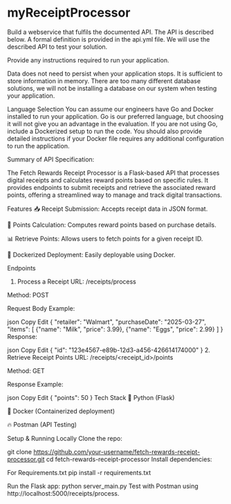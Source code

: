 # myReceiptProcessor

Build a webservice that fulfils the documented API. The API is described below. A formal definition is provided in the api.yml file. We will use the described API to test your solution.

Provide any instructions required to run your application.

Data does not need to persist when your application stops. It is sufficient to store information in memory. There are too many different database solutions, we will not be installing a database on our system when testing your application.

Language Selection
You can assume our engineers have Go and Docker installed to run your application. Go is our preferred language, but choosing it will not give you an advantage in the evaluation. If you are not using Go, include a Dockerized setup to run the code. You should also provide detailed instructions if your Docker file requires any additional configuration to run the application.

Summary of API Specification:

The Fetch Rewards Receipt Processor is a Flask-based API that processes digital receipts and calculates reward points based on specific rules. It provides endpoints to submit receipts and retrieve the associated reward points, offering a streamlined way to manage and track digital transactions.

Features
📥 Receipt Submission: Accepts receipt data in JSON format.

🎯 Points Calculation: Computes reward points based on purchase details.

📊 Retrieve Points: Allows users to fetch points for a given receipt ID.

🚀 Dockerized Deployment: Easily deployable using Docker.

Endpoints
1. Process a Receipt
URL: /receipts/process

Method: POST

Request Body Example:

json
Copy
Edit
{
  "retailer": "Walmart",
  "purchaseDate": "2025-03-27",
  "items": [
    {"name": "Milk", "price": 3.99},
    {"name": "Eggs", "price": 2.99}
  ]
}
Response:

json
Copy
Edit
{ "id": "123e4567-e89b-12d3-a456-426614174000" }
2. Retrieve Receipt Points
URL: /receipts/<receipt_id>/points

Method: GET

Response Example:

json
Copy
Edit
{ "points": 50 }
Tech Stack
🐍 Python (Flask)

🐳 Docker (Containerized deployment)

🔥 Postman (API Testing)

Setup & Running Locally
Clone the repo:

git clone https://github.com/your-username/fetch-rewards-receipt-processor.git
cd fetch-rewards-receipt-processor
Install dependencies:

For Requirements.txt
pip install -r requirements.txt

Run the Flask app:
python server_main.py
Test with Postman using http://localhost:5000/receipts/process.

